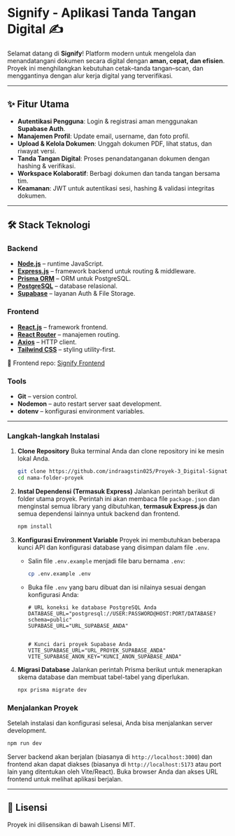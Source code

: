# Signify - Aplikasi Tanda Tangan Digital ✍️

Selamat datang di **Signify**!
Platform modern untuk mengelola dan menandatangani dokumen secara digital dengan **aman, cepat, dan efisien**. Proyek ini menghilangkan kebutuhan cetak–tanda tangan–scan, dan menggantinya dengan alur kerja digital yang terverifikasi.

---

## ✨ Fitur Utama
- **Autentikasi Pengguna**: Login & registrasi aman menggunakan **Supabase Auth**.
- **Manajemen Profil**: Update email, username, dan foto profil.
- **Upload & Kelola Dokumen**: Unggah dokumen PDF, lihat status, dan riwayat versi.
- **Tanda Tangan Digital**: Proses penandatanganan dokumen dengan hashing & verifikasi.
- **Workspace Kolaboratif**: Berbagi dokumen dan tanda tangan bersama tim.
- **Keamanan**: JWT untuk autentikasi sesi, hashing & validasi integritas dokumen.

---

## 🛠️ Stack Teknologi

### Backend
- **[Node.js](https://nodejs.org/)** – runtime JavaScript.
- **[Express.js](https://expressjs.com/)** – framework backend untuk routing & middleware.
- **[Prisma ORM](https://www.prisma.io/)** – ORM untuk PostgreSQL.
- **[PostgreSQL](https://www.postgresql.org/)** – database relasional.
- **[Supabase](https://supabase.com/)** – layanan Auth & File Storage.

### Frontend
- **[React.js](https://react.dev/)** – framework frontend.
- **[React Router](https://reactrouter.com/)** – manajemen routing.
- **[Axios](https://axios-http.com/)** – HTTP client.
- **[Tailwind CSS](https://tailwindcss.com/)** – styling utility-first.

📌 Frontend repo: [Signify Frontend](https://github.com/indraagstin025/Proyek-3_Digital-Signature-Frontend)

### Tools
- **Git** – version control.
- **Nodemon** – auto restart server saat development.
- **dotenv** – konfigurasi environment variables.

---

### Langkah-langkah Instalasi

1.  **Clone Repository**
    Buka terminal Anda dan clone repository ini ke mesin lokal Anda.
    ```bash
    git clone https://github.com/indraagstin025/Proyek-3_Digital-Signature.git
    cd nama-folder-proyek
    ```

2.  **Instal Dependensi (Termasuk Express)**
    Jalankan perintah berikut di folder utama proyek. Perintah ini akan membaca file `package.json` dan menginstal semua library yang dibutuhkan, **termasuk Express.js** dan semua dependensi lainnya untuk backend dan frontend.

    ```bash
    npm install
    ```

3.  **Konfigurasi Environment Variable**
    Proyek ini membutuhkan beberapa kunci API dan konfigurasi database yang disimpan dalam file `.env`.

    * Salin file `.env.example` menjadi file baru bernama `.env`:
        ```bash
        cp .env.example .env
        ```
    * Buka file `.env` yang baru dibuat dan isi nilainya sesuai dengan konfigurasi Anda:
        ```env
        # URL koneksi ke database PostgreSQL Anda
        DATABASE_URL="postgresql://USER:PASSWORD@HOST:PORT/DATABASE?schema=public"
        SUPABASE_URL="URL_SUPABASE_ANDA"
        

        # Kunci dari proyek Supabase Anda
        VITE_SUPABASE_URL="URL_PROYEK_SUPABASE_ANDA"
        VITE_SUPABASE_ANON_KEY="KUNCI_ANON_SUPABASE_ANDA"
        ```

4.  **Migrasi Database**
    Jalankan perintah Prisma berikut untuk menerapkan skema database dan membuat tabel-tabel yang diperlukan.
    ```bash
    npx prisma migrate dev
    ```

### Menjalankan Proyek

Setelah instalasi dan konfigurasi selesai, Anda bisa menjalankan server development.

```bash
npm run dev
```

Server backend akan berjalan (biasanya di `http://localhost:3000`) dan frontend akan dapat diakses (biasanya di `http://localhost:5173` atau port lain yang ditentukan oleh Vite/React). Buka browser Anda dan akses URL frontend untuk melihat aplikasi berjalan.

---
## 📄 Lisensi

Proyek ini dilisensikan di bawah Lisensi MIT.